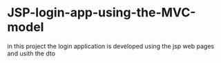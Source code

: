 # JSP-login-app-using-the-MVC-model
in this project the login  application is developed using the  jsp web pages and usith the dto 

